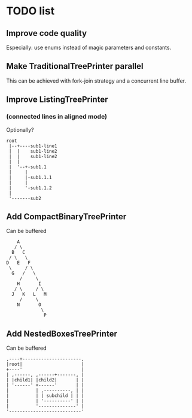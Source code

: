 # TODO list

## Improve code quality

Especially: use enums instead of magic parameters and constants.

##  Make TraditionalTreePrinter parallel

This can be achieved with fork-join strategy and a concurrent line buffer.

## Improve ListingTreePrinter
### (connected lines in aligned mode)

Optionally?

    root
     |--+----sub1-line1
     |  |    sub1-line2
     |  |    sub1-line2
     |  |
     |  '--+-sub1.1
     |     |
     |     |-sub1.1.1
     |     |
     |     '-sub1.1.2
     |
     '-------sub2


## Add CompactBinaryTreePrinter

Can be buffered

        A
       / \
      B   C
     / \   \
    D   E   F
     \     / \
      G   /   \
         /     \
        H       I
       / \     / \
      J   K   L   M
         /     \
        N       O
                 \
                  P


## Add NestedBoxesTreePrinter

Can be buffered

    ,----+----------------------,
    |root|                      |
    +----'                      |
    | ,------, ,------+-------, |
    | |child1| |child2|       | |
    | '------' +------'       | |
    |          | ,----------, | |
    |          | | subchild | | |
    |          | '----------' | |
    |          '--------------' |
    '---------------------------'
